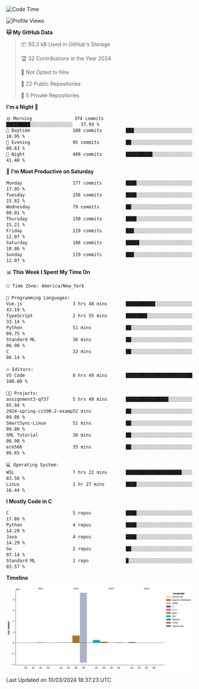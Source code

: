 <!--START_SECTION:waka-->
![Code Time](http://img.shields.io/badge/Code%20Time-114%20hrs%2025%20mins-blue)

![Profile Views](http://img.shields.io/badge/Profile%20Views-24-blue)

**🐱 My GitHub Data** 

> 📦 93.3 kB Used in GitHub's Storage 
 > 
> 🏆 32 Contributions in the Year 2024
 > 
> 🚫 Not Opted to Hire
 > 
> 📜 22 Public Repositories 
 > 
> 🔑 5 Private Repositories 
 > 
**I'm a Night 🦉** 

```text
🌞 Morning                374 commits         █████████░░░░░░░░░░░░░░░░   37.93 % 
🌆 Daytime                108 commits         ███░░░░░░░░░░░░░░░░░░░░░░   10.95 % 
🌃 Evening                95 commits          ██░░░░░░░░░░░░░░░░░░░░░░░   09.63 % 
🌙 Night                  409 commits         ██████████░░░░░░░░░░░░░░░   41.48 % 
```
📅 **I'm Most Productive on Saturday** 

```text
Monday                   177 commits         ████░░░░░░░░░░░░░░░░░░░░░   17.95 % 
Tuesday                  156 commits         ████░░░░░░░░░░░░░░░░░░░░░   15.82 % 
Wednesday                79 commits          ██░░░░░░░░░░░░░░░░░░░░░░░   08.01 % 
Thursday                 150 commits         ████░░░░░░░░░░░░░░░░░░░░░   15.21 % 
Friday                   119 commits         ███░░░░░░░░░░░░░░░░░░░░░░   12.07 % 
Saturday                 186 commits         █████░░░░░░░░░░░░░░░░░░░░   18.86 % 
Sunday                   119 commits         ███░░░░░░░░░░░░░░░░░░░░░░   12.07 % 
```


📊 **This Week I Spent My Time On** 

```text
🕑︎ Time Zone: America/New_York

💬 Programming Languages: 
Vue.js                   3 hrs 48 mins       ███████████░░░░░░░░░░░░░░   43.19 % 
TypeScript               2 hrs 55 mins       ████████░░░░░░░░░░░░░░░░░   33.14 % 
Python                   51 mins             ██░░░░░░░░░░░░░░░░░░░░░░░   09.75 % 
Standard ML              36 mins             ██░░░░░░░░░░░░░░░░░░░░░░░   06.98 % 
C                        32 mins             ██░░░░░░░░░░░░░░░░░░░░░░░   06.14 % 

🔥 Editors: 
VS Code                  8 hrs 49 mins       █████████████████████████   100.00 % 

🐱‍💻 Projects: 
assignment3-qf37         5 hrs 49 mins       ████████████████░░░░░░░░░   65.94 % 
2024-spring-cs590.2-examp52 mins             ██░░░░░░░░░░░░░░░░░░░░░░░   09.86 % 
SmartSync-Linux          51 mins             ██░░░░░░░░░░░░░░░░░░░░░░░   09.80 % 
SML Tutorial             36 mins             ██░░░░░░░░░░░░░░░░░░░░░░░   06.98 % 
ece566                   35 mins             ██░░░░░░░░░░░░░░░░░░░░░░░   06.65 % 

💻 Operating System: 
WSL                      7 hrs 22 mins       █████████████████████░░░░   83.56 % 
Linux                    1 hr 27 mins        ████░░░░░░░░░░░░░░░░░░░░░   16.44 % 
```

**I Mostly Code in C** 

```text
C                        5 repos             ████░░░░░░░░░░░░░░░░░░░░░   17.86 % 
Python                   4 repos             ████░░░░░░░░░░░░░░░░░░░░░   14.29 % 
Java                     4 repos             ████░░░░░░░░░░░░░░░░░░░░░   14.29 % 
Go                       2 repos             ██░░░░░░░░░░░░░░░░░░░░░░░   07.14 % 
Standard ML              1 repo              █░░░░░░░░░░░░░░░░░░░░░░░░   03.57 % 
```



**Timeline**

![Lines of Code chart](https://raw.githubusercontent.com/fqzz2000/fqzz2000/main/assets/bar_graph.png)


 Last Updated on 10/03/2024 18:37:23 UTC
<!--END_SECTION:waka-->
